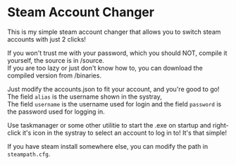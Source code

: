 # Steam Account Changer

This is my simple steam account changer that allows you to switch steam accounts with just 2 clicks!

If you won't trust me with your password, which you should NOT, compile it yourself, the source is in /source.  
If you are too lazy or just don't know how to, you can download the compiled version from /binaries.

Just modify the accounts.json to fit your account, and you're good to go!  
The field `alias` is the username shown in the systray,  
The field `username` is the username used for login and the field `password` is the password used for logging in.

Use taskmanager or some other utilitie to start the .exe on startup and right-click it's icon in the systray to select an account to log in to!
It's that simple!  


If you have steam install somewhere else, you can modify the path in `steampath.cfg`.